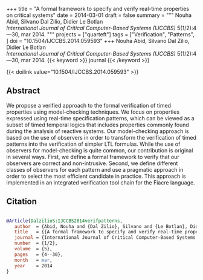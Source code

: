 +++
title = "A formal framework to specify and verify real-time properties on critical systems"
date = 2014-03-01
draft = false
summary = """
Nouha Abid, Silvano Dal Zilio, Didier Le Botlan <br />
_International Journal of Critical Computer-Based Systems (IJCCBS)_ 5(1/2):4—30, mar 2014.
"""
projects = ["quarteft"]
tags = ["Verification", "Patterns", ]
doi = "10.1504/IJCCBS.2014.059593"
+++
Nouha Abid, Silvano Dal Zilio, Didier Le Botlan <br />
_International Journal of Critical Computer-Based Systems (IJCCBS)_ 5(1/2):4—30, mar 2014.
{{< keyword >}} journal {{< /keyword >}}


{{< doilink value="10.1504/IJCCBS.2014.059593" >}}

## Abstract
 We propose a verified approach to the formal verification of timed properties using
        model-checking techniques. We focus on properties expressed using real-time specification
        patterns, which can be viewed as a subset of timed temporal logics that includes properties
        commonly found during the analysis of reactive systems. Our model-checking approach is based
        on the use of observers in order to transform the verification of timed patterns into the
        verification of simpler LTL formulas. While the use of observers for model-checking is quite
        common, our contribution is original in several ways. First, we define a formal framework to
        verify that our observers are correct and non-intrusive. Second, we define different classes
        of observers for each pattern and use a pragmatic approach in order to select the most
        efficient candidate in practice. This approach is implemented in an integrated verification
        tool chain for the Fiacre language.



## Citation

```bibtex

@Article{DalzilioS:IJCCBS2014verifpatterns,
   author  = {Abid, Nouha and {Dal Zilio}, Silvano and {Le Botlan}, Didier},
   title   = {{A formal framework to specify and verify real-time properties on critical systems}},
   journal = {International Journal of Critical Computer-Based Systems (IJCCBS)},
   number  = {1/2},
   volume  = {5},
   pages   = {4--30},
   month   = mar, 
   year    = 2014
}

````
